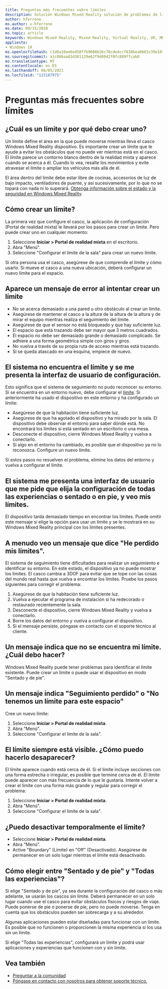 ```yaml
---
title: Preguntas más frecuentes sobre límites
description: Solución Windows Mixed Reality solución de problemas de límites que va más allá de la documentación de soporte técnico al consumidor estándar.
author: hferrone
ms.author: v-hferrone
ms.date: 09/15/2020
ms.topic: article
keywords: Windows Mixed Reality, Mixed Reality, Virtual Reality, VR, MR, Troubleshoot, Errors, Help, Support, Boundary
appliesto:
- Windows 10
ms.openlocfilehash: c1d6a10ae6ed50f7b9088b26c78cde4ccf8386ea0603c39e107ed23910db9308
ms.sourcegitcommit: a1c086aa83d381129e62f9d8942f0fc889ffcab0
ms.translationtype: MT
ms.contentlocale: es-ES
ms.lasthandoff: 08/05/2021
ms.locfileid: "115187975"
---
```

# <a name="boundary-faqs"></a>Preguntas más frecuentes sobre límites

## <a name="whats-a-boundary-and-why-should-i-create-one"></a>¿Cuál es un límite y por qué debo crear uno?

Un límite define el área en la que puede moverse mientras lleva el casco Windows Mixed Reality dispositivo. Es importante crear un límite que le ayude a evitar los obstáculos que no puede ver mientras está en el casco. El límite parece un contorno blanco dentro de la realidad mixta y aparece cuando se acerca a él. Cuando lo vea, resalte los movimientos y evite atravesar el límite o ampliar los vehículos más allá de él.

El área dentro del límite debe estar libre de cocinas, accesorios de luz de bajo impacto, ventiladores de puente, y así sucesivamente, por lo que no se topará con nada ni lo superará. [Obtenga información sobre el estado y la seguridad en Windows Mixed Reality](wmr-health-safety-comfort.md).

## <a name="how-do-i-create-a-boundary"></a>Cómo crear un límite?

La primera vez que configure el casco, la aplicación de configuración (Portal de realidad mixta) le llevará por los pasos para crear un límite. Pero puede crear uno en cualquier momento:

1. Seleccione **Iniciar > Portal de realidad mixta** en el escritorio.
2. Abra "Menú".
3. Seleccione "Configurar el límite de la sala" para crear un nuevo límite.

Si otra persona usa el casco, asegúrese de que comprende el límite y cómo usarlo. Si mueve el casco a una nueva ubicación, deberá configurar un nuevo límite para el espacio.

## <a name="i-get-an-error-message-when-i-try-to-create-a-boundary"></a>Aparece un mensaje de error al intentar crear un límite

* No se acerca demasiado a una pared u otro obstáculo al crear un límite.
* Asegúrese de mantener el casco a la altura de la altura de la altura y de mirar el equipo mientras realiza el seguimiento del límite.
* Asegúrese de que el sensor no está bloqueado y que hay suficiente luz.
* El espacio que está trazando debe ser mayor que 3 metros cuadrados.
* El espacio no debe ser demasiado grande o demasiado complicado. Se adhiere a una forma geométrica simple con giros y giros.
* No vuelva a través de su propia ruta de acceso mientras está trazando.
* Si se queda atascado en una esquina, empiece de nuevo.

## <a name="the-system-cannot-find-the-boundary-and-im-being-presented-with-setup-ui"></a>El sistema no encuentra el límite y se me presenta la interfaz de usuario de configuración.

Esto significa que el sistema de seguimiento no pudo reconocer su entorno. Si se encuentra en un entorno nuevo, debe configurar el [límite](set-up-windows-mixed-reality.md#set-up-your-room-boundary).
Si anteriormente ha usado el dispositivo en este entorno y ha configurado un límite:

* Asegúrese de que la habitación tiene suficiente luz.
* Asegúrese de que ha agotado el dispositivo y ha mirado por la sala. El dispositivo debe observar el entorno para saber dónde está. No encontrará los límites si está sentado en un escritorio o una mesa.
* Desconecte el dispositivo, cierre Windows Mixed Reality y vuelva a conectarlo.
* Si algo en el entorno ha cambiado, es posible que el dispositivo ya no lo reconozca. Configure un nuevo límite.

Si estos pasos no resuelven el problema, elimine los datos del entorno y vuelva a configurar el límite.

## <a name="the-system-is-presenting-me-with-ui-that-asks-me-to-choose-setup-for-all-experiences-or-seatedstanding-and-i-see-my-bounds"></a>El sistema me presenta una interfaz de usuario que me pide que elija la configuración de todas las experiencias o sentado o en pie, y veo mis límites.

El dispositivo tarda demasiado tiempo en encontrar los límites. Puede omitir este mensaje si elige la opción para usar un límite y se le mostrará en su Windows Mixed Reality principal con los límites presentes.

## <a name="i-often-see-a-message-saying-ive-lost-my-bounds"></a>A menudo veo un mensaje que dice "He perdido mis límites".

El sistema de seguimiento tiene dificultades para realizar un seguimiento e identificar su entorno. En este estado, el dispositivo ya no puede mostrar los límites. El casco cambia a 3DOF para evitar que se tope con las cosas del mundo real hasta que vuelva a encontrar los límites. Pruebe los pasos siguientes para corregir el problema:

1. Asegúrese de que la habitación tiene suficiente luz.
2. Vuelva a ejecutar el programa de instalación si ha redecorado o restaurado recientemente la sala.
3. Desconecte el dispositivo, cierre Windows Mixed Reality y vuelva a conectarlo.
4. Borre los datos del entorno y vuelva a configurar el dispositivo.
5. Si el mensaje persiste, póngase en contacto con el soporte técnico al cliente.

## <a name="a-message-says-my-boundary-cant-be-found-what-should-i-do"></a>Un mensaje indica que no se encuentra mi límite. ¿Cuál debo hacer?

Windows Mixed Reality puede tener problemas para identificar el límite existente. Puede crear un límite o puede usar el dispositivo en modo "Sentado y de pie".

## <a name="a-message-says-lost-tracking-or-we-dont-have-a-boundary-for-this-space"></a>Un mensaje indica "Seguimiento perdido" o "No tenemos un límite para este espacio"

Cree un nuevo límite:

1. Seleccione **Iniciar > Portal de realidad mixta**.
2. Abra "Menú".
3. Seleccione "Configurar el límite de la sala".

## <a name="the-boundary-is-always-visible-how-can-i-make-it-go-away"></a>El límite siempre está visible. ¿Cómo puedo hacerlo desaparecer?

El límite aparece cuando está cerca de él. Si el límite incluye secciones con una forma estrecha o irregular, es posible que termine cerca de él. El límite puede aparecer con más frecuencia de lo que le gustaría. Intente volver a crear el límite con una forma más grande y regular para corregir el problema:

1. Seleccione **Iniciar > Portal de realidad mixta**.
2. Abra "Menú".
3. Seleccione "Configurar el límite de la sala".

## <a name="can-i-turn-off-the-boundary-temporarily"></a>¿Puedo desactivar temporalmente el límite?

* Seleccione **Iniciar > Portal de realidad mixta**.
* Abra "Menú".
* Active "Boundary" (Límite) en "Off" (Desactivado). Asegúrese de permanecer en un solo lugar mientras el límite está desactivado.

## <a name="how-do-i-choose-between-seated-and-standing-and-all-experiences"></a>Cómo elegir entre "Sentado y de pie" y "Todas las experiencias"?

Si elige "Sentado y de pie", ya sea durante la configuración del casco o más adelante, se usarán los cascos sin límite. Deberá permanecer en un solo lugar cuando use el casco para evitar obstáculos físicos y riesgos de viaje. Puede ponerse de pie o ponerse de pie, pero no puede moverse. Tenga en cuenta que los obstáculos pueden ser sobrecarga y a su alrededor.

Algunas aplicaciones pueden estar diseñadas para funcionar con un límite. Es posible que no funcionen o proporcionen la misma experiencia si los usa sin un límite.

Si elige "Todas las experiencias", configurará un límite y podrá usar aplicaciones y experiencias que funcionen con y sin límite.

## <a name="see-also"></a>Vea también

* [Preguntar a la comunidad](https://answers.microsoft.com)
* [Póngase en contacto con nosotros para obtener soporte técnico.](https://support.microsoft.com/contactus/)